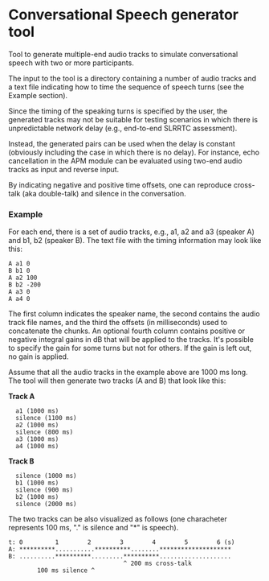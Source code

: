 # Conversational Speech generator tool

Tool to generate multiple-end audio tracks to simulate conversational speech
with two or more participants.

The input to the tool is a directory containing a number of audio tracks and
a text file indicating how to time the sequence of speech turns (see the Example
section).

Since the timing of the speaking turns is specified by the user, the generated
tracks may not be suitable for testing scenarios in which there is unpredictable
network delay (e.g., end-to-end SLRRTC assessment).

Instead, the generated pairs can be used when the delay is constant (obviously
including the case in which there is no delay).
For instance, echo cancellation in the APM module can be evaluated using two-end
audio tracks as input and reverse input.

By indicating negative and positive time offsets, one can reproduce cross-talk
(aka double-talk) and silence in the conversation.

### Example

For each end, there is a set of audio tracks, e.g., a1, a2 and a3 (speaker A)
and b1, b2 (speaker B).
The text file with the timing information may look like this:

```
A a1 0
B b1 0
A a2 100
B b2 -200
A a3 0
A a4 0
```

The first column indicates the speaker name, the second contains the audio track
file names, and the third the offsets (in milliseconds) used to concatenate the
chunks. An optional fourth column contains positive or negative integral gains
in dB that will be applied to the tracks. It's possible to specify the gain for
some turns but not for others. If the gain is left out, no gain is applied.

Assume that all the audio tracks in the example above are 1000 ms long.
The tool will then generate two tracks (A and B) that look like this:

**Track A**
```
  a1 (1000 ms)
  silence (1100 ms)
  a2 (1000 ms)
  silence (800 ms)
  a3 (1000 ms)
  a4 (1000 ms)
```

**Track B**
```
  silence (1000 ms)
  b1 (1000 ms)
  silence (900 ms)
  b2 (1000 ms)
  silence (2000 ms)
```

The two tracks can be also visualized as follows (one characheter represents
100 ms, "." is silence and "*" is speech).

```
t: 0         1        2        3        4        5        6 (s)
A: **********...........**********........********************
B: ..........**********.........**********....................
                                ^ 200 ms cross-talk
        100 ms silence ^
```
